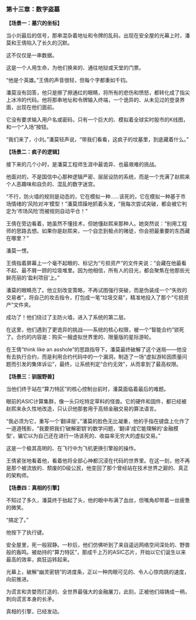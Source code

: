 ### **第十三章：数字盗墓**

**【场景一：墓穴的坐标】**

当小刘最后的信号，那串混杂着地址和令牌的乱码，出现在安全屋的光幕上时，潘莫和王倩陷入了长久的沉默。

这不仅仅是一串数据。

这是一个人用生命，为他们换来的、通往地狱或天堂的门票。

“他是个英雄。”王倩的声音很轻，但每个字都重如千钧。

潘莫没有回答，他只是擦了擦通红的眼睛，将所有的悲伤和愤怒，都转化成了指尖上冰冷的代码。他将那串地址和令牌输入终端，一个诡异的、从未见过的登录界面，出现在他们面前。

它没有要求输入用户名或密码，只有一个巨大的、模拟着全球实时股市的K线图，和一个“入场”按钮。

“我们来了，小刘。”潘莫轻声说，“带我们看看，这疯子的坟墓里，到底藏着什么。”

**【场景二：疯子的逻辑】**

接下来的几个小时，是潘莫工程师生涯中最诡异、也最艰难的挑战。

他面对的，不是国信中心那种逻辑严密、层层设防的系统，而是一个充满了赵熙来个人恶趣味和自负的、混乱的数字迷宫。

“不行，防火墙的规则是动态的，它在模拟一种……该死的，它在模拟一种基于市场情绪的‘风险对冲’模型！”潘莫烦躁地抓着头发，“我每次尝试突破，都会被它判定为‘市场风险’而被规则自动平仓！”

王倩在旁边看着，她虽然不懂技术，但她懂赵熙来那种人。她突然说：“别用工程师的思路去想。如果你是赵熙来，一个自恋到极点的赌徒，你会把最重要的东西藏在哪里？”

潘莫一愣。

王倩指着屏幕上一个毫不起眼的、标记为“亏损资产”的文件夹说：“会藏在他最看不起、最不屑一顾的垃圾堆里。因为他相信，所有人的目光，都会聚焦在他那些光鲜亮丽的‘盈利项目’上。”

潘莫的眼睛亮了。他立刻改变策略，不再试图强行突破，而是伪装成一个“失败的交易者”，将自己的攻击指令，打包成一笔“垃圾交易”，精准地投入了那个“亏损资产”文件夹。

成功了！他们绕过了主防火墙，进入了系统的第二层。

在这里，他们遇到了更诡异的挑战——系统的核心权限，被一个“智能合约”锁死了。合约的内容是：购买一艘虚拟世界里的、限量版的星际游轮。

在王倩“think like an asshole”的思路指导下，潘莫最终破解了这个迷局——他没有去执行合约，而是利用合约代码中的一个漏洞，制造了一场“虚拟游轮因质量问题而引发的集体诉讼”，最终，让系统判定“合约无效”，从而拿到了最高权限。

**【场景三：驯服野兽】**

当他们终于站在“算力特区”的核心控制台前时，潘莫面临着最后的难题。

眼前的ASIC计算集群，像一头只吃特定草料的怪兽。它的硬件和固件，都已经被赵熙来永久性地改造，只认识他那套用于高频金融交易的算法语言。

“我必须为它，重写一个‘翻译层’。”潘莫的脸色无比凝重，他的手指在键盘上化作了一道道残影，“我要把我们‘破解密钥’的数学问题，‘翻译’成它能理解的‘金融模型’，骗它以为自己还在进行一场该死的、收益率无穷大的虚拟交易。”

这是一个极其高明的、在飞行中为飞机更换引擎般的操作。

王倩紧张地看着他，看着他将全部心神都沉浸在代码的世界里。在这一刻，他不再是那个被流放的、颓废的D级公民，他变回了那个曾经站在技术世界之巅的、真正的架构师。

**【场景四：真相的引擎】**

不知过了多久，潘莫终于抬起了头，他的眼中布满了血丝，但嘴角却带着一丝疲惫的微笑。

“搞定了。”

他按下了执行键。

安全屋里，死一般寂静。一秒后，他们仿佛听到了来自遥远网络空间深处的、野兽般的轰鸣。被劫持的“算力特区”，那成千上万的ASIC芯片，开始以它们诞生以来最高的效率，疯狂运转起来。

光幕上，破解“幽灵密钥”的进度条，正以一种肉眼可见的、令人心惊肉跳的速度，向前推进。

为谎言和贪婪而打造的、全世界最强大的金融屠刀，此刻，正被他们熔铸成一柄，刺向谎言本身的长矛。

真相的引擎，已经发动。
